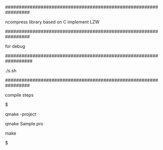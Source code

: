 #################################################################

ncompress library based on C implement LZW 

#################################################################


for debug

##################################################################


./s.sh


#################################################################


compile steps

$$$$$$$$$$$$$$$$$$$$$$$$$$$$$$$$$$$$$$$$$$$$$$$$$$$$$$$$$$$$$$$$$

qmake -project

qmake Sample.pro

make

$$$$$$$$$$$$$$$$$$$$$$$$$$$$$$$$$$$$$$$$$$$$$$$$$$$$$$$$$$$$$$$$$